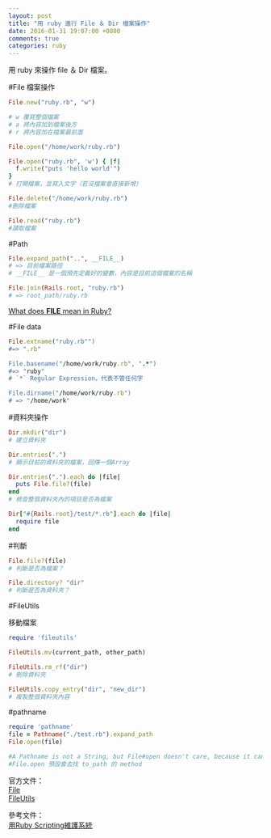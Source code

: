 ```yaml
---
layout: post
title: "用 ruby 進行 File ＆ Dir 檔案操作"
date: 2016-01-31 19:07:00 +0800
comments: true
categories: ruby
---
```

用 ruby 來操作 file ＆ Dir 檔案。

<!-- more -->
#File 檔案操作

```ruby
File.new("ruby.rb", "w")

# w 覆寫整個檔案
# a 將內容加到檔案後方
# r 將內容加在檔案最前面

File.open("/home/work/ruby.rb")

File.open("ruby.rb", 'w') { |f|
  f.write("puts 'hello world'")
}
# 打開檔案，並寫入文字（若沒檔案會直接新增）

File.delete("/home/work/ruby.rb")
#刪除檔案

File.read("ruby.rb")
#讀取檔案
```

#Path

```ruby
File.expand_path("..", __FILE__)
# => 目前檔案路徑
# __FILE__ 是一個預先定義好的變數，內容是目前這個檔案的名稱

File.join(Rails.root, "ruby.rb")
# => root_path/ruby.rb
```

[What does __FILE__ mean in Ruby?](http://stackoverflow.com/questions/224379/what-does-file-mean-in-ruby)

#File data

```ruby
File.extname("ruby.rb"")
#=> ".rb"

File.basename("/home/work/ruby.rb", ".*")
#=> "ruby"
# `*` Regular Expression，代表不管任何字

File.dirname("/home/work/ruby.rb")
# => "/home/work"
```

#資料夾操作

```ruby
Dir.mkdir("dir")
# 建立資料夾

Dir.entries(".")
# 顯示目前的資料夾的檔案，回傳一個Array

Dir.entries(".").each do |file|
  puts File.file?(file)
end
# 檢查整個資料夾內的項目是否為檔案

Dir["#{Rails.root}/test/*.rb"].each do |file|
  require file
end
```

#判斷
```ruby
File.file?(file)
# 判斷是否為檔案？

File.directory? "dir"
# 判斷是否為資料夾？
```

#FileUtils

移動檔案

```ruby
require 'fileutils'

FileUtils.mv(current_path, other_path)

FileUtils.rm_rf("dir")
# 刪除資料夾

FileUtils.copy_entry("dir", "new_dir")
# 複製整個資料夾內容
```

#pathname

```ruby
require 'pathname'
file = Pathname("./test.rb").expand_path
File.open(file)

#A Pathname is not a String, but File#open doesn't care, because it can be converted to a Wlename String via its #to_path method.
#File.open 預設會去找 to_path 的 method
```

官方文件：  
[File](http://ruby-doc.org/core-2.3.0/File.html)  
[FileUtils](http://ruby-doc.org/stdlib-2.2.2/libdoc/fileutils/rdoc/FileUtils.html#method-c-cd)

參考文件：  
[用Ruby Scripting維護系統](http://motion-express.com/trainings/scripting-in-ruby/screencasts/manipulating-files)